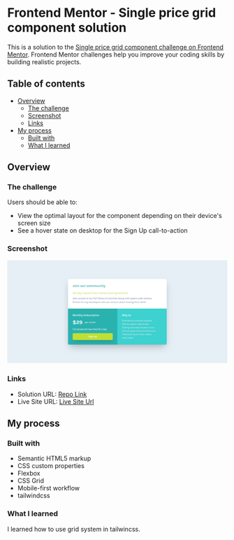 # Frontend Mentor - Single price grid component solution

This is a solution to the
[Single price grid component challenge on Frontend Mentor](https://www.frontendmentor.io/challenges/single-price-grid-component-5ce41129d0ff452fec5abbbc).
Frontend Mentor challenges help you improve your coding skills by building
realistic projects.

## Table of contents

- [Overview](#overview)
  - [The challenge](#the-challenge)
  - [Screenshot](#screenshot)
  - [Links](#links)
- [My process](#my-process)
  - [Built with](#built-with)
  - [What I learned](#what-i-learned)

## Overview

### The challenge

Users should be able to:

- View the optimal layout for the component depending on their device's screen
  size
- See a hover state on desktop for the Sign Up call-to-action

### Screenshot

![test](./screenshot.jpg)

### Links

- Solution URL:
  [Repo Link](https://github.com/aminetakdenti/Sigle-Price-Grid-tailwindcss.git)
- Live Site URL: [Live Site Url](https://aminetakdenti.github.io/Sigle-Price-Grid-tailwindcss/)

## My process

### Built with

- Semantic HTML5 markup
- CSS custom properties
- Flexbox
- CSS Grid
- Mobile-first workflow
- tailwindcss

### What I learned

I learned how to use grid system in tailwincss.
